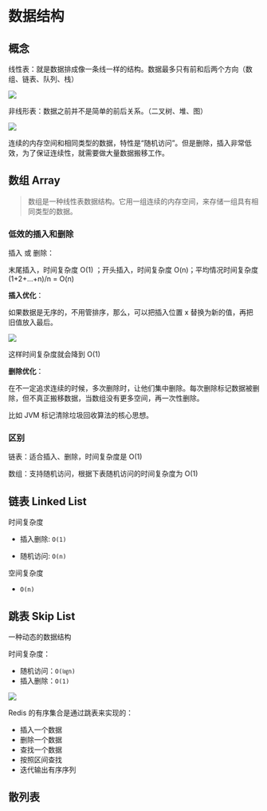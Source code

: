 # 数据结构

## 概念

线性表：就是数据排成像一条线一样的结构。数据最多只有前和后两个方向（数组、链表、队列、栈）

![](http://file.wangsijie.top/blog/20200321153234.png)

非线形表：数据之前并不是简单的前后关系。（二叉树、堆、图）

![](http://file.wangsijie.top/blog/20200321153255.png)



连续的内存空间和相同类型的数据，特性是“随机访问”。但是删除，插入非常低效，为了保证连续性，就需要做大量数据搬移工作。



## 数组 Array

> 数组是一种线性表数据结构。它用一组连续的内存空间，来存储一组具有相同类型的数据。



### 低效的插入和删除

插入 或 删除：

末尾插入，时间复杂度 O(1) ；开头插入，时间复杂度 O(n)；平均情况时间复杂度 (1+2+...+n)/n = O(n)



**插入优化**：

如果数据是无序的，不用管排序，那么，可以把插入位置 x 替换为新的值，再把旧值放入最后。

![](http://file.wangsijie.top/blog/20200321154603.png)

这样时间复杂度就会降到 O(1)



**删除优化**：

在不一定追求连续的时候，多次删除时，让他们集中删除。每次删除标记数据被删除，但不真正搬移数据，当数组没有更多空间，再一次性删除。

比如 JVM 标记清除垃圾回收算法的核心思想。



### 区别

链表：适合插入、删除，时间复杂度是 O(1)

数组：支持随机访问，根据下表随机访问的时间复杂度为 O(1)





## 链表 Linked List

时间复杂度

- 插入删除: `O(1)`

- 随机访问: `O(n)`

空间复杂度

- `O(n)`





## 跳表 Skip List

一种动态的数据结构



时间复杂度：

- 随机访问：`O(㏒n)`
- 插入删除：`O(1)`



![](http://file.wangsijie.top/blog/20200602203729.png)

 Redis 的有序集合是通过跳表来实现的：

- 插入一个数据
- 删除一个数据
- 查找一个数据
- 按照区间查找
- 迭代输出有序序列



## 散列表

